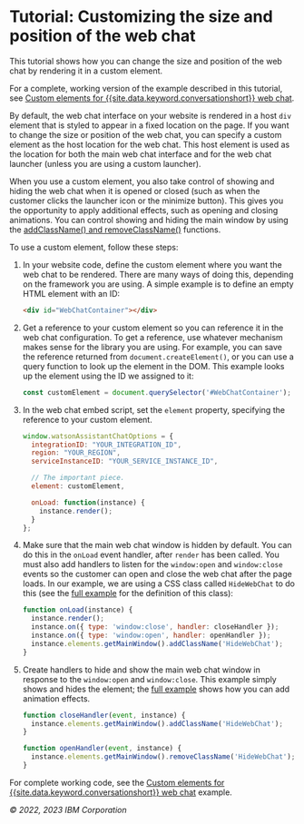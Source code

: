 # Tutorial: Customizing the size and position of the web chat

This tutorial shows how you can change the size and position of the web chat by rendering it in a custom element.

For a complete, working version of the example described in this tutorial, see [Custom elements for {{site.data.keyword.conversationshort}} web chat](https://github.com/watson-developer-cloud/assistant-toolkit/tree/master/integrations/webchat/examples/custom-element).

By default, the web chat interface on your website is rendered in a host `div` element that is styled to appear in a fixed location on the page. If you want to change the size or position of the web chat, you can specify a custom element as the host location for the web chat. This host element is used as the location for both the main web chat interface and for the web chat launcher (unless you are using a custom launcher).

When you use a custom element, you also take control of showing and hiding the web chat when it is opened or closed (such as when the customer clicks the launcher icon or the minimize button). This gives you the opportunity to apply additional effects, such as opening and closing animations. You can control showing and hiding the main window by using the [addClassName() and removeClassName()](https://web-chat.global.assistant.watson.cloud.ibm.com/docs.html?to=api-instance-methods#elements-get-main-window) functions.

To use a custom element, follow these steps:

1. In your website code, define the custom element where you want the web chat to be rendered. There are many ways of doing this, depending on the framework you are using. A simple example is to define an empty HTML element with an ID:

    ```html
    <div id="WebChatContainer"></div>
    ```

1. Get a reference to your custom element so you can reference it in the web chat configuration. To get a reference, use whatever mechanism makes sense for the library you are using. For example, you can save the reference returned from `document.createElement()`, or you can use a query function to look up the element in the DOM. This example looks up the element using the ID we assigned to it:

    ```javascript
    const customElement = document.querySelector('#WebChatContainer');
    ```

1. In the web chat embed script, set the `element` property, specifying the reference to your custom element.

    ```javascript
    window.watsonAssistantChatOptions = {
      integrationID: "YOUR_INTEGRATION_ID",
      region: "YOUR_REGION",
      serviceInstanceID: "YOUR_SERVICE_INSTANCE_ID",
    
      // The important piece.
      element: customElement,
    
      onLoad: function(instance) {
        instance.render();
      }
    };
    ```

1. Make sure that the main web chat window is hidden by default. You can do this in the `onLoad` event handler, after `render` has been called. You must also add handlers to listen for the `window:open` and `window:close` events so the customer can open and close the web chat after the page loads. In our example, we are using a CSS class called `HideWebChat` to do this (see the [full example](https://github.com/watson-developer-cloud/assistant-toolkit/blob/master/integrations/webchat/examples/custom-element/client/javascript-animation/index.html) for the definition of this class):

    ```javascript
    function onLoad(instance) {
      instance.render();
      instance.on({ type: 'window:close', handler: closeHandler });
      instance.on({ type: 'window:open', handler: openHandler });
      instance.elements.getMainWindow().addClassName('HideWebChat');
    }
    ```

1. Create handlers to hide and show the main web chat window in response to the `window:open` and `window:close`. This example simply shows and hides the element; the [full example](https://github.com/watson-developer-cloud/assistant-toolkit/blob/master/integrations/webchat/examples/custom-element/client/javascript-animation/index.html) shows how you can add animation effects.

    ```javascript
    function closeHandler(event, instance) {
      instance.elements.getMainWindow().addClassName('HideWebChat');
    }
    
    function openHandler(event, instance) {
      instance.elements.getMainWindow().removeClassName('HideWebChat');
    }
    ```

For complete working code, see the [Custom elements for {{site.data.keyword.conversationshort}} web chat](https://github.com/watson-developer-cloud/assistant-toolkit/tree/master/integrations/webchat/examples/custom-element) example.

*&copy; 2022, 2023 IBM Corporation*

